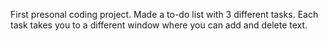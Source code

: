 First presonal coding project. Made a to-do list with 3 different tasks. Each task takes you to a different window where you can add and delete text. 
